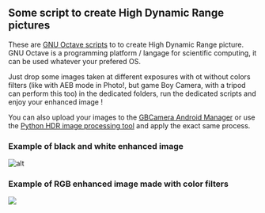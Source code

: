 ## Some script to create High Dynamic Range pictures

These are [GNU Octave scripts](https://octave.org/) to to create High Dynamic Range picture. GNU Octave is a programming platform / langage for scientific computing, it can be used whatever your prefered OS.

Just drop some images taken at different exposures with ot without colors filters (like with AEB mode in Photo!, but game Boy Camera, with a tripod can perform this too) in the dedicated folders, run the dedicated scripts and enjoy your enhanced image !

You can also upload your images to the [GBCamera Android Manager](https://github.com/Mraulio/GBCamera-Android-Manager) or use the [Python HDR image processing tool](https://github.com/seb-tourneux/gbcam-hdr-utils) and apply the exact same process.

### Example of black and white enhanced image
![alt](/SD/Scripts_for_AEB_mode/Code_black_and_white/EAB_image.png)

### Example of RGB enhanced image made with color filters
![](/SD/Scripts_for_AEB_mode/Code_color_fusion/Color_fusion.png)
